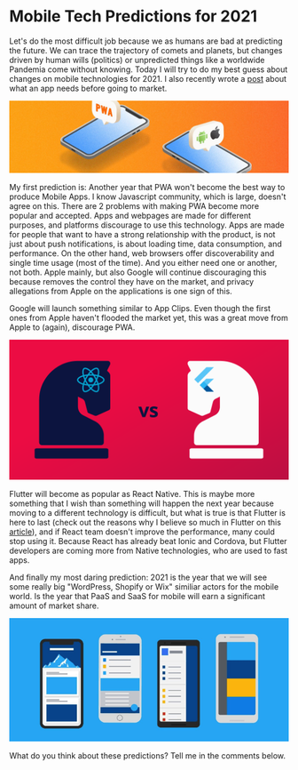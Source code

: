<meta name="date" content="2020-12-26" />
<meta name="image" content="https://github.com/cjortegon/camiloortegon-public/raw/master/seo/lightsail_default.png" />
<meta name="language" content="en" />
<meta name="tags" content="pwa,flutter,saas,react,mobile,apple" />

# Mobile Tech Predictions for 2021

Let's do the most difficult job because we as humans are bad at predicting the future. We can trace the trajectory of comets and planets, but changes driven by human wills (politics) or unpredicted things like a worldwide Pandemia come without knowing. Today I will try to do my best guess about changes on mobile technologies for 2021. I also recently wrote a [post](/what-an-app-needs-before-going-to-market) about what an app needs before going to market.

![70;;](https://github.com/cjortegon/camiloortegon-public/raw/master/post/2020/media/pwa_vs_native.jpg)

My first prediction is: Another year that PWA won't become the best way to produce Mobile Apps. I know Javascript community, which is large, doesn't agree on this. There are 2 problems with making PWA become more popular and accepted. Apps and webpages are made for different purposes, and platforms discourage to use this technology. Apps are made for people that want to have a strong relationship with the product, is not just about push notifications, is about loading time, data consumption, and performance. On the other hand, web browsers offer discoverability and single time usage (most of the time). And you either need one or another, not both. Apple mainly, but also Google will continue discouraging this because removes the control they have on the market, and privacy allegations from Apple on the applications is one sign of this.

Google will launch something similar to App Clips. Even though the first ones from Apple haven't flooded the market yet, this was a great move from Apple to (again), discourage PWA.

![55;;](https://github.com/cjortegon/camiloortegon-public/raw/master/post/2020/media/flutter_vs_react.png)

Flutter will become as popular as React Native. This is maybe more something that I wish than something will happen the next year because moving to a different technology is difficult, but what is true is that Flutter is here to last (check out the reasons why I believe so much in Flutter on this [article](https://grability.medium.com/keep-calm-and-trust-flutter-b1d0fbef6980)), and if React team doesn't improve the performance, many could stop using it. Because React has already beat Ionic and Cordova, but Flutter developers are coming more from Native technologies, who are used to fast apps.

And finally my most daring prediction: 2021 is the year that we will see some really big "WordPress, Shopify or Wix" similiar actors for the mobile world. Is the year that PaaS and SaaS for mobile will earn a significant amount of market share.

![;140;](https://github.com/cjortegon/camiloortegon-public/raw/master/post/2020/media/saas_mobile.png)

What do you think about these predictions? Tell me in the comments below.
